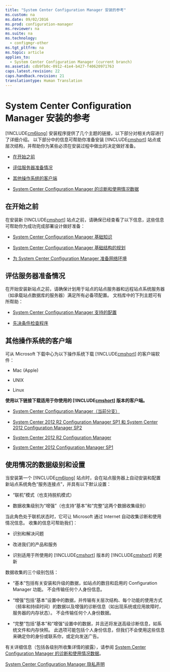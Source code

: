 ```yaml
---
title: "System Center Configuration Manager 安装的参考"
ms.custom: na
ms.date: 09/02/2016
ms.prod: configuration-manager
ms.reviewer: na
ms.suite: na
ms.technology: 
  - configmgr-other
ms.tgt_pltfrm: na
ms.topic: article
applies_to: 
  - System Center Configuration Manager (current branch)
ms.assetid: cdb9fb0c-0912-41e4-b427-f40620971763
caps.latest.revision: 22
caps.handback.revision: 21
translationtype: Human Translation
---
```

# System Center Configuration Manager 安装的参考
[!INCLUDE[cm6long](../LocTest/includes/cm6long_md.md)] 安装程序提供了几个主题的链接，以下部分对相关内容进行了详细介绍。 以下部分中的信息可帮助你准备安装 [!INCLUDE[cmshort](../LocTest/includes/cmshort_md.md)] 站点或层次结构，并帮助你为某些必须在安装过程中做出的决定做好准备。  
  
-   [在开始之前](#bkmk_start)  
  
-   [评估服务器准备情况](#bkmk_assess)  
  
-   [其他操作系统的客户端](#bkmk_Addclients)  
  
-   [System Center Configuration Manager 的诊断和使用情况数据](../LocTest/Diagnostics-and-usage-data-for-System-Center-Configuration-Manager.md)  
  
##  <a name="bkmk_start"></a> 在开始之前  
 在安装新 [!INCLUDE[cmshort](../LocTest/includes/cmshort_md.md)] 站点之前，请确保已经查看了以下信息，这些信息可帮助你为成功完成部署设计做好准备：  
  
-   [System Center Configuration Manager 基础知识](../LocTest/Fundamentals-of-System-Center-Configuration-Manager.md)  
  
-   [System Center Configuration Manager 基础结构的规划](../LocTest/Plan-for-System-Center-Configuration-Manager-infrastructure.md)  
  
-   [为 System Center Configuration Manager 准备网络环境](../LocTest/Prepare-your-network-environment-for-System-Center-Configuration-Manager.md)  
  
##  <a name="bkmk_assess"></a> 评估服务器准备情况  
 在开始安装新站点之前，请确保计划用于站点的站点服务器和远程站点系统服务器（如承载站点数据库的服务器）满足所有必备项配置。 文档库中的下列主题可有所帮助：  
  
-   [System Center Configuration Manager 支持的配置](../LocTest/Supported-configurations-for-System-Center-Configuration-Manager.md)  
  
-   [先决条件检查程序](https://technet.microsoft.com/library/mt590813.aspx#bkmk_PreqChk)  
  
##  <a name="bkmk_Addclients"></a> 其他操作系统的客户端  
 可从 Microsoft 下载中心为以下操作系统下载 [!INCLUDE[cmshort](../LocTest/includes/cmshort_md.md)] 的客户端软件：  
  
-   Mac   \(Apple\)  
  
-   UNIX  
  
-   Linux  
  
 **使用以下链接下载适用于你使用的 [!INCLUDE[cmshort](../LocTest/includes/cmshort_md.md)] 版本的客户端。**  
  
-   [System Center Configuration Manager（当前分支）](http://www.microsoft.com/download/details.aspx?id=47719)  
  
-   [System Center 2012 R2 Configuration Manager SP1 和 System Center 2012 Configuration Manager SP2](http://go.microsoft.com/fwlink/?LinkID=626550)  
  
-   [System Center 2012 R2 Configuration Manager](http://go.microsoft.com/fwlink/?LinkID=316448)  
  
-   [System Center 2012 Configuration Manager SP1](http://www.microsoft.com/en-pk/download/details.aspx?id=36212)  
  
##  <a name="bkmk_usage"></a> 使用情况的数据级别和设置  
 当安装第一个 [!INCLUDE[cm6long](../LocTest/includes/cm6long_md.md)] 站点时，会在站点服务器上自动安装和配置新站点系统角色“服务连接点”，并具有以下默认设置：  
  
-   “联机”模式（也支持脱机模式）  
  
-   数据收集级别为“增强”（也支持“基本”和“完整”这两个数据收集级别）  
  
 当此角色处于联机状态时，它可让 Microsoft 通过 Internet 自动收集诊断和使用情况信息。 收集的信息可帮助我们：  
  
-   识别和解决问题  
  
-   改进我们的产品和服务  
  
-   识别适用于所使用的 [!INCLUDE[cmshort](../LocTest/includes/cmshort_md.md)] 版本的 [!INCLUDE[cmshort](../LocTest/includes/cmshort_md.md)] 的更新  
  
 数据收集的三个级别包括：  
  
-   “基本”包括有关安装和升级的数据，如站点的数目和启用的 Configuration Manager 功能。 不会传输任何个人身份信息。  
  
-   “增强”包括“基本”设置中的数据，并传输有关层次结构、每个功能的使用方式（频率和持续时间）的数据以及增强的诊断信息（如出现系统或应用故障时，服务器的内存状态）。 不会传输任何个人身份数据。  
  
-   “完整”包括“基本”和“增强”设置中的数据，并且还将发送高级诊断信息，如系统文件和内存快照。 此选项可能包括个人身份信息，但我们不会使用这些信息来确定你的身份或联系你，或定向发送广告。  
  
 有关详细信息（包括各级别所收集详情的披露），请参阅 [System Center Configuration Manager 的诊断和使用情况数据](../LocTest/Diagnostics-and-usage-data-for-System-Center-Configuration-Manager.md)。  
  
 [System Center Configuration Manager 隐私声明](http://go.microsoft.com/fwlink/?LinkID=626527)